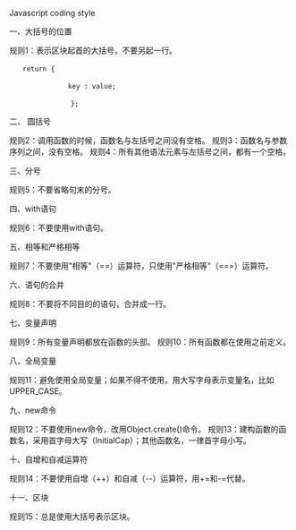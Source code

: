 Javascript coding style

一、大括号的位置

规则1：表示区块起首的大括号，不要另起一行。


    　　return {

		    　　　　key : value;

			    　　};

二、 圆括号

规则2：调用函数的时候，函数名与左括号之间没有空格。
规则3：函数名与参数序列之间，没有空格。
规则4：所有其他语法元素与左括号之间，都有一个空格。

三、分号

规则5：不要省略句末的分号。


四、with语句

规则6：不要使用with语句。

五、相等和严格相等

规则7：不要使用"相等"（==）运算符，只使用"严格相等"（===）运算符。

六、语句的合并

规则8：不要将不同目的的语句，合并成一行。

七、变量声明

规则9：所有变量声明都放在函数的头部。
规则10：所有函数都在使用之前定义。

八、全局变量

规则11：避免使用全局变量；如果不得不使用，用大写字母表示变量名，比如UPPER_CASE。

九、new命令

规则12：不要使用new命令，改用Object.create()命令。
规则13：建构函数的函数名，采用首字母大写（InitialCap）；其他函数名，一律首字母小写。

十、自增和自减运算符

规则14：不要使用自增（++）和自减（--）运算符，用+=和-=代替。

十一、区块

规则15：总是使用大括号表示区块。

